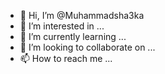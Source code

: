 - 👋 Hi, I’m @Muhammadsha3ka
- 👀 I’m interested in ...
- 🌱 I’m currently learning ...
- 💞️ I’m looking to collaborate on ...
- 📫 How to reach me ...

<!---
Muhammadsha3ka/Muhammadsha3ka is a ✨ special ✨ repository because its `README.md` (this file) appears on your GitHub profile.
You can click the Preview link to take a look at your changes.
--->
